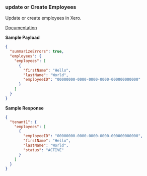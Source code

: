 ### update or Create Employees

Update or create employees in Xero.

[Documentation](https://xeroapi.github.io/xero-node/accounting/index.html#api-Accounting-updateOrCreateEmployees)

**Sample Payload**
```json
{
  "summarizeErrors": true,
  "employees": {
    "employees": [
      {
        "firstName": "Hello",
        "lastName": "World",
        "employeeID": "00000000-0000-0000-0000-000000000000"
      }
    ]
  }
}
```

**Sample Response**
```json
{
  "tenant1": {
    "employees": [
      {
        "employeeID": "00000000-0000-0000-0000-000000000000",
        "firstName": "Hello",
        "lastName": "World",
        "status": "ACTIVE"
      }
    ]
  }
}
```
